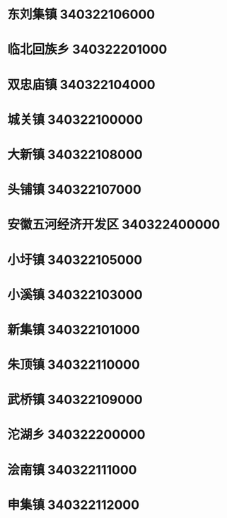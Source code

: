 # 东刘集镇 340322106000
# 临北回族乡 340322201000
# 双忠庙镇 340322104000
# 城关镇 340322100000
# 大新镇 340322108000
# 头铺镇 340322107000
# 安徽五河经济开发区 340322400000
# 小圩镇 340322105000
# 小溪镇 340322103000
# 新集镇 340322101000
# 朱顶镇 340322110000
# 武桥镇 340322109000
# 沱湖乡 340322200000
# 浍南镇 340322111000
# 申集镇 340322112000
